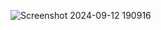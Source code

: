 ![Screenshot 2024-09-12 190916](https://github.com/user-attachments/assets/05923acf-7bf0-4f8d-beea-6fca7b527bb2)
